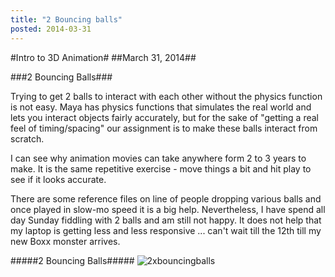 ```yaml
---
title: "2 Bouncing balls"
posted: 2014-03-31
---
```


#Intro to 3D Animation#
##March 31, 2014##

###2 Bouncing Balls###

Trying to get 2 balls to interact with each other without the physics function is not easy.
Maya has physics functions that simulates the real world and lets you interact objects fairly accurately, but for the sake of "getting a real feel of timing/spacing" our assignment is to make these balls interact from scratch.

I can see why animation movies can take anywhere form 2 to 3 years to make. It is the same repetitive exercise - move things a bit and hit play to see if it looks accurate.

There are some reference files on line of people dropping various balls and once played in slow-mo speed it is a big help. Nevertheless, I have spend all day Sunday fiddling with 2 balls and am still not happy. It does not help that my laptop is getting less and less responsive ... can't wait till the 12th till my new Boxx monster arrives.

#####2 Bouncing Balls#####
![2xbouncingballs]()




